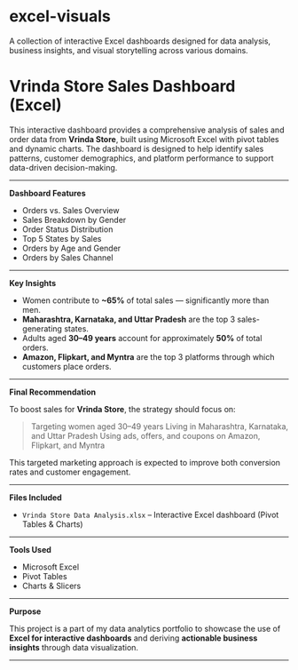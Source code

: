 # excel-visuals
A collection of interactive Excel dashboards designed for data analysis, business insights, and visual storytelling across various domains.

# Vrinda Store Sales Dashboard (Excel)

This interactive dashboard provides a comprehensive analysis of sales and order data from **Vrinda Store**, built using Microsoft Excel with pivot tables and dynamic charts. The dashboard is designed to help identify sales patterns, customer demographics, and platform performance to support data-driven decision-making.

---

**Dashboard Features**

- Orders vs. Sales Overview
- Sales Breakdown by Gender
- Order Status Distribution
- Top 5 States by Sales
- Orders by Age and Gender
- Orders by Sales Channel

---

**Key Insights**

- Women contribute to **~65%** of total sales — significantly more than men.
- **Maharashtra, Karnataka, and Uttar Pradesh** are the top 3 sales-generating states.
- Adults aged **30–49 years** account for approximately **50%** of total orders.
- **Amazon, Flipkart, and Myntra** are the top 3 platforms through which customers place orders.

---

**Final Recommendation**

To boost sales for **Vrinda Store**, the strategy should focus on:

> Targeting women aged 30–49 years 
> Living in Maharashtra, Karnataka, and Uttar Pradesh
> Using ads, offers, and coupons on Amazon, Flipkart, and Myntra

This targeted marketing approach is expected to improve both conversion rates and customer engagement.

---

**Files Included**

- `Vrinda Store Data Analysis.xlsx` – Interactive Excel dashboard (Pivot Tables & Charts)

---

**Tools Used**

- Microsoft Excel  
- Pivot Tables  
- Charts & Slicers  

---

**Purpose**

This project is a part of my data analytics portfolio to showcase the use of **Excel for interactive dashboards** and deriving **actionable business insights** through data visualization.

---
